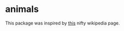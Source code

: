 # animals

This package was inspired by [this](https://en.wikipedia.org/wiki/List_of_animal_names) nifty wikipedia page. 